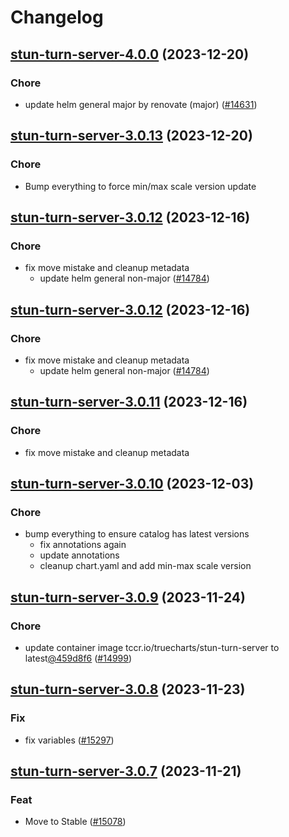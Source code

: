 # Changelog



## [stun-turn-server-4.0.0](https://github.com/truecharts/charts/compare/stun-turn-server-3.0.13...stun-turn-server-4.0.0) (2023-12-20)

### Chore

- update helm general major by renovate (major) ([#14631](https://github.com/truecharts/charts/issues/14631))
  
  


## [stun-turn-server-3.0.13](https://github.com/truecharts/charts/compare/stun-turn-server-3.0.12...stun-turn-server-3.0.13) (2023-12-20)

### Chore

- Bump everything to force min/max scale version update
  
  


## [stun-turn-server-3.0.12](https://github.com/truecharts/charts/compare/stun-turn-server-3.0.10...stun-turn-server-3.0.12) (2023-12-16)

### Chore

- fix move mistake and cleanup metadata
  - update helm general non-major ([#14784](https://github.com/truecharts/charts/issues/14784))
  
  


## [stun-turn-server-3.0.12](https://github.com/truecharts/charts/compare/stun-turn-server-3.0.10...stun-turn-server-3.0.12) (2023-12-16)

### Chore

- fix move mistake and cleanup metadata
  - update helm general non-major ([#14784](https://github.com/truecharts/charts/issues/14784))
  
  


## [stun-turn-server-3.0.11](https://github.com/truecharts/charts/compare/stun-turn-server-3.0.10...stun-turn-server-3.0.11) (2023-12-16)

### Chore

- fix move mistake and cleanup metadata
  
  


## [stun-turn-server-3.0.10](https://github.com/truecharts/charts/compare/stun-turn-server-3.0.9...stun-turn-server-3.0.10) (2023-12-03)

### Chore

- bump everything to ensure catalog has latest versions
  - fix annotations again
  - update annotations
  - cleanup chart.yaml and add min-max scale version
  
  










## [stun-turn-server-3.0.9](https://github.com/truecharts/charts/compare/stun-turn-server-3.0.8...stun-turn-server-3.0.9) (2023-11-24)

### Chore

- update container image tccr.io/truecharts/stun-turn-server to latest[@459d8f6](https://github.com/459d8f6) ([#14999](https://github.com/truecharts/charts/issues/14999))
  
  


## [stun-turn-server-3.0.8](https://github.com/truecharts/charts/compare/stun-turn-server-3.0.7...stun-turn-server-3.0.8) (2023-11-23)

### Fix

- fix variables ([#15297](https://github.com/truecharts/charts/issues/15297))
  
  


## [stun-turn-server-3.0.7](https://github.com/truecharts/charts/compare/stun-turn-server-3.0.6...stun-turn-server-3.0.7) (2023-11-21)

### Feat

- Move to Stable ([#15078](https://github.com/truecharts/charts/issues/15078))
  
  